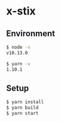 # x-stix

## Environment

```bash
$ node -v
v10.13.0

$ yarn -v
1.10.1
```

## Setup

```bash
$ yarn install
$ yarn build
$ yarn start
```
